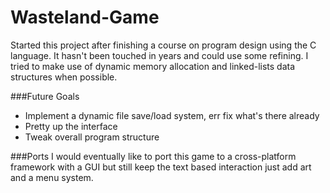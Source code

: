 # Wasteland-Game
Started this project after finishing a course on program design using the C language. It hasn't been touched in years and could use some refining. I tried to make use of dynamic memory allocation and linked-lists data structures when possible.

###Future Goals
- Implement a dynamic file save/load system, err fix what's there already
- Pretty up the interface
- Tweak overall program structure

###Ports
I would eventually like to port this game to a cross-platform framework with a GUI but still keep the text based interaction just add art and a menu system.

